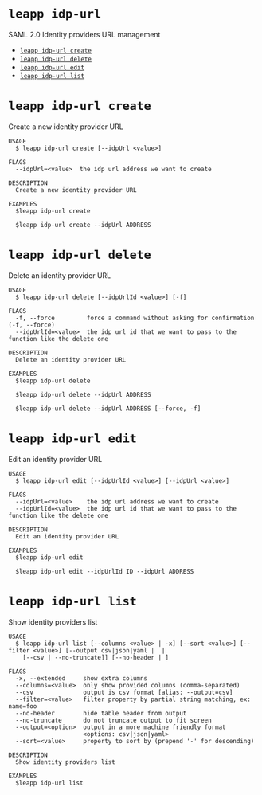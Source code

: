 `leapp idp-url`
===============

SAML 2.0 Identity providers URL management

* [`leapp idp-url create`](#leapp-idp-url-create)
* [`leapp idp-url delete`](#leapp-idp-url-delete)
* [`leapp idp-url edit`](#leapp-idp-url-edit)
* [`leapp idp-url list`](#leapp-idp-url-list)

# `leapp idp-url create`

Create a new identity provider URL

```console
USAGE
  $ leapp idp-url create [--idpUrl <value>]

FLAGS
  --idpUrl=<value>  the idp url address we want to create

DESCRIPTION
  Create a new identity provider URL

EXAMPLES
  $leapp idp-url create

  $leapp idp-url create --idpUrl ADDRESS
```

# `leapp idp-url delete`

Delete an identity provider URL

```console
USAGE
  $ leapp idp-url delete [--idpUrlId <value>] [-f]

FLAGS
  -f, --force         force a command without asking for confirmation (-f, --force)
  --idpUrlId=<value>  the idp url id that we want to pass to the function like the delete one

DESCRIPTION
  Delete an identity provider URL

EXAMPLES
  $leapp idp-url delete

  $leapp idp-url delete --idpUrl ADDRESS

  $leapp idp-url delete --idpUrl ADDRESS [--force, -f]
```

# `leapp idp-url edit`

Edit an identity provider URL

```console
USAGE
  $ leapp idp-url edit [--idpUrlId <value>] [--idpUrl <value>]

FLAGS
  --idpUrl=<value>    the idp url address we want to create
  --idpUrlId=<value>  the idp url id that we want to pass to the function like the delete one

DESCRIPTION
  Edit an identity provider URL

EXAMPLES
  $leapp idp-url edit

  $leapp idp-url edit --idpUrlId ID --idpUrl ADDRESS
```

# `leapp idp-url list`

Show identity providers list

```console
USAGE
  $ leapp idp-url list [--columns <value> | -x] [--sort <value>] [--filter <value>] [--output csv|json|yaml |  |
    [--csv | --no-truncate]] [--no-header | ]

FLAGS
  -x, --extended     show extra columns
  --columns=<value>  only show provided columns (comma-separated)
  --csv              output is csv format [alias: --output=csv]
  --filter=<value>   filter property by partial string matching, ex: name=foo
  --no-header        hide table header from output
  --no-truncate      do not truncate output to fit screen
  --output=<option>  output in a more machine friendly format
                     <options: csv|json|yaml>
  --sort=<value>     property to sort by (prepend '-' for descending)

DESCRIPTION
  Show identity providers list

EXAMPLES
  $leapp idp-url list
```
